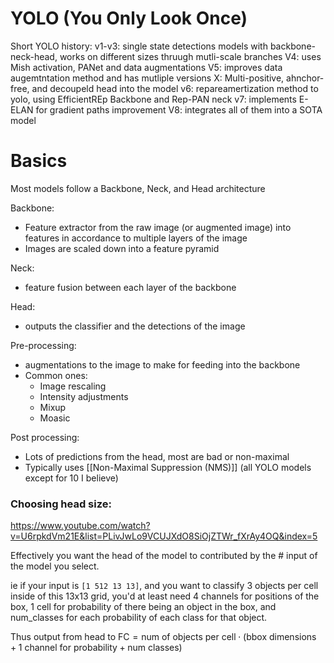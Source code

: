 # YOLO (You Only Look Once)

Short YOLO history:
v1-v3: single state detections models with backbone-neck-head, works on different sizes thruugh mutli-scale branches
V4: uses Mish activation, PANet and data augmentations
V5: improves data augemtntation method and has mutliple versions
X: Multi-positive, ahnchor-free, and decoupeld head into the model
v6: repareamertization method to yolo, using EfficientREp Backbone and Rep-PAN neck
v7: implements E-ELAN for gradient paths improvement
V8: integrates all of them into a SOTA model



# Basics

Most models follow a Backbone, Neck, and Head architecture

Backbone:
* Feature extractor from the raw image (or augmented image) into features in accordance to multiple layers of the image
* Images are scaled down into a feature pyramid

Neck:
* feature fusion between each layer of the backbone

Head:
* outputs the classifier and the detections of the image

Pre-processing:
* augmentations to the image to make for feeding into the backbone
* Common ones:
	* Image rescaling
	* Intensity adjustments
	* Mixup
	* Moasic

Post processing:
* Lots of predictions from the head, most are bad or non-maximal
* Typically uses [[Non-Maximal Suppression (NMS)]] (all YOLO models except for 10 I believe)


### Choosing head size:
https://www.youtube.com/watch?v=U6rpkdVm21E&list=PLivJwLo9VCUJXdO8SiOjZTWr_fXrAy4OQ&index=5

Effectively you want the head of the model to contributed by the # input of the model you select.

ie if your input is `[1 512 13 13]`, and you want to classify 3 objects per cell inside of this 13x13 grid, you'd at least need 4 channels for positions of the box, 1 cell for probability of there being an object in the box, and num_classes for each probability of each class for that object.

Thus $\text{output from head to FC} = \text{num of objects per cell} \cdot (\text{bbox dimensions} +\text{1 channel for probability} + \text{num classes})$
